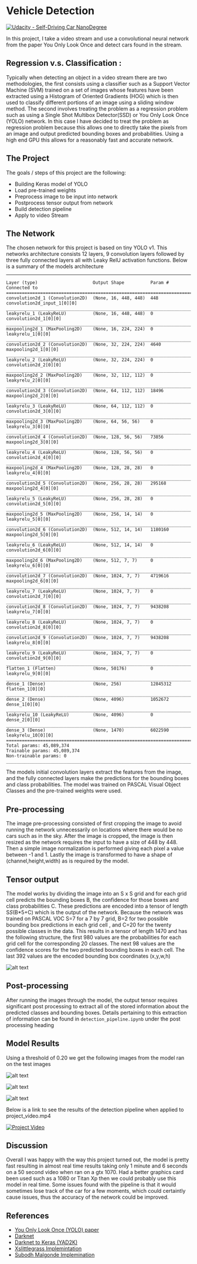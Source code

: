 # Vehicle Detection
[![Udacity - Self-Driving Car NanoDegree](https://s3.amazonaws.com/udacity-sdc/github/shield-carnd.svg)](http://www.udacity.com/drive)


In this project, I take a video stream and use a convolutional neural network from the paper
You Only Look Once and detect cars found in the stream.

[//]: # (Image References)
[image1]: ./examples/yolo_sgrid.png
[image2]: ./examples/bboxes1.PNG
[image3]: ./examples/bboxes2.PNG
[image4]: ./examples/bboxes3.PNG
[video1]: ./video_output.mp4


Regression v.s. Classification :
--------------------------------
Typically when detecting an object in a video stream there are two methodologies, the first consists using a classifier such as a
Support Vector Machine (SVM) trained on a set of images whose features have been extracted using a
Histogram of Oriented Gradients (HOG) which is then used to classify different portions of an image using
 a sliding window
method. The second involves treating the problem as a regression problem such as using a Single Shot Multibox Detector(SSD)
 or You Only Look Once (YOLO) network. In this case I have decided to treat the problem as regression problem
 because this allows one to directly take the pixels from an image and output predicted bounding boxes and probabilities.
 Using a high end GPU this allows for a reasonably fast and accurate network.

The Project
---

The goals / steps of this project are the following:

* Building Keras model of YOLO
* Load pre-trained weights
* Preprocess image to be input into network
* Postprocess tensor output from network
* Build detection pipeline
* Apply to video Stream

The Network
-----------
The chosen network for this project is based on tiny YOLO v1. This networks architecture consists
 12 layers, 9 convolution layers followed by three fully connected layers all with Leaky RelU
  activation functions. Below is a summary of the models architecture

   ____________________________________________________________________________________________________
    Layer (type)                     Output Shape          Param #     Connected to
    ====================================================================================================
    convolution2d_1 (Convolution2D)  (None, 16, 448, 448)  448         convolution2d_input_1[0][0]
    ____________________________________________________________________________________________________
    leakyrelu_1 (LeakyReLU)          (None, 16, 448, 448)  0           convolution2d_1[0][0]
    ____________________________________________________________________________________________________
    maxpooling2d_1 (MaxPooling2D)    (None, 16, 224, 224)  0           leakyrelu_1[0][0]
    ____________________________________________________________________________________________________
    convolution2d_2 (Convolution2D)  (None, 32, 224, 224)  4640        maxpooling2d_1[0][0]
    ____________________________________________________________________________________________________
    leakyrelu_2 (LeakyReLU)          (None, 32, 224, 224)  0           convolution2d_2[0][0]
    ____________________________________________________________________________________________________
    maxpooling2d_2 (MaxPooling2D)    (None, 32, 112, 112)  0           leakyrelu_2[0][0]
    ____________________________________________________________________________________________________
    convolution2d_3 (Convolution2D)  (None, 64, 112, 112)  18496       maxpooling2d_2[0][0]
    ____________________________________________________________________________________________________
    leakyrelu_3 (LeakyReLU)          (None, 64, 112, 112)  0           convolution2d_3[0][0]
    ____________________________________________________________________________________________________
    maxpooling2d_3 (MaxPooling2D)    (None, 64, 56, 56)    0           leakyrelu_3[0][0]
    ____________________________________________________________________________________________________
    convolution2d_4 (Convolution2D)  (None, 128, 56, 56)   73856       maxpooling2d_3[0][0]
    ____________________________________________________________________________________________________
    leakyrelu_4 (LeakyReLU)          (None, 128, 56, 56)   0           convolution2d_4[0][0]
    ____________________________________________________________________________________________________
    maxpooling2d_4 (MaxPooling2D)    (None, 128, 28, 28)   0           leakyrelu_4[0][0]
    ____________________________________________________________________________________________________
    convolution2d_5 (Convolution2D)  (None, 256, 28, 28)   295168      maxpooling2d_4[0][0]
    ____________________________________________________________________________________________________
    leakyrelu_5 (LeakyReLU)          (None, 256, 28, 28)   0           convolution2d_5[0][0]
    ____________________________________________________________________________________________________
    maxpooling2d_5 (MaxPooling2D)    (None, 256, 14, 14)   0           leakyrelu_5[0][0]
    ____________________________________________________________________________________________________
    convolution2d_6 (Convolution2D)  (None, 512, 14, 14)   1180160     maxpooling2d_5[0][0]
    ____________________________________________________________________________________________________
    leakyrelu_6 (LeakyReLU)          (None, 512, 14, 14)   0           convolution2d_6[0][0]
    ____________________________________________________________________________________________________
    maxpooling2d_6 (MaxPooling2D)    (None, 512, 7, 7)     0           leakyrelu_6[0][0]
    ____________________________________________________________________________________________________
    convolution2d_7 (Convolution2D)  (None, 1024, 7, 7)    4719616     maxpooling2d_6[0][0]
    ____________________________________________________________________________________________________
    leakyrelu_7 (LeakyReLU)          (None, 1024, 7, 7)    0           convolution2d_7[0][0]
    ____________________________________________________________________________________________________
    convolution2d_8 (Convolution2D)  (None, 1024, 7, 7)    9438208     leakyrelu_7[0][0]
    ____________________________________________________________________________________________________
    leakyrelu_8 (LeakyReLU)          (None, 1024, 7, 7)    0           convolution2d_8[0][0]
    ____________________________________________________________________________________________________
    convolution2d_9 (Convolution2D)  (None, 1024, 7, 7)    9438208     leakyrelu_8[0][0]
    ____________________________________________________________________________________________________
    leakyrelu_9 (LeakyReLU)          (None, 1024, 7, 7)    0           convolution2d_9[0][0]
    ____________________________________________________________________________________________________
    flatten_1 (Flatten)              (None, 50176)         0           leakyrelu_9[0][0]
    ____________________________________________________________________________________________________
    dense_1 (Dense)                  (None, 256)           12845312    flatten_1[0][0]
    ____________________________________________________________________________________________________
    dense_2 (Dense)                  (None, 4096)          1052672     dense_1[0][0]
    ____________________________________________________________________________________________________
    leakyrelu_10 (LeakyReLU)         (None, 4096)          0           dense_2[0][0]
    ____________________________________________________________________________________________________
    dense_3 (Dense)                  (None, 1470)          6022590     leakyrelu_10[0][0]
    ====================================================================================================
    Total params: 45,089,374
    Trainable params: 45,089,374
    Non-trainable params: 0
    ____________________________________________________________________________________________________

The models initial convolution layers extract the features from the image,
and the fully connected layers
make the predictions for the bounding boxes and class probabilities.
The model was trained on PASCAL Visual Object Classes and the pre-trained weights were used.

Pre-processing
--------------

The image pre-processing consisted of first cropping the image to avoid running the network unnecessarily on locations where there would be no cars
 such as in the sky. After the image is cropped, the image is then resized as the network requires the input to have a size of 448 by 448. Then a
 simple image normalization is performed giving each pixel a value between -1 and 1. Lastly the image is transformed to have a shape of (channel,height,width)
 as is required by the model.

Tensor output
-------------
The model works by dividing the image into an S x S grid and for each grid cell predicts the bounding boxes
B, the confidence for those boxes
and class probabilities C.
These predictions are encoded into a tensor of length S*S*(B*5+C) which is the output of the network.
Because the network was trained on PASCAL VOC S=7 for a 7 by 7 grid, B=2 for two possible bounding box predictions in each grid cell
, and C=20 for the twenty possible classes in the data.
This results in a tensor of length 1470 and has the following structure, the first 980 values are the probabilities
for each grid cell for the corresponding 20 classes. The next 98 values are the confidence scores
 for the two predicted bounding boxes in each cell.
The last 392 values are the encoded bounding box coordinates (x,y,w,h)

![alt text][image1]

Post-processing
---------------
After running the images through the model, the output tensor requires significant post processing to extract all of the stored information about
the predicted classes and bounding boxes. Details pertaining to this extraction of information can be found in `detection_pipeline.ipynb` under the post processing heading

Model Results
-------------
Using a threshold of 0.20 we get the following images from the model ran on the test images

![alt text][image2]

![alt text][image3]

![alt text][image4]

Below is a link to see the results of the detection pipeline when applied to project_video.mp4



[![Project Video](http://img.youtube.com/vi/xCsoZJZee5k/0.jpg)](https://youtu.be/xCsoZJZee5k)


Discussion
----------
Overall I was happy with the way this project turned out, the model is pretty fast resulting in almost real time results taking only 1 minute and 6 seconds on a
50 second video when ran on a gtx 1070. Had a better graphics card been used such as a 1080 or Titan Xp then we could probably use this model in real time.
Some issues found with the pipeline is that it would sometimes lose track of the car for a few moments, which could certaintly cause issues, thus the accuracy of the
network could be improved.

References
----------
- [You Only Look Once (YOLO) paper](https://arxiv.org/abs/1506.02640)
- [Darknet](https://github.com/pjreddie/darknet)
- [Darknet to Keras (YAD2K)](https://github.com/allanzelener/YAD2K)
- [Xslittlegrass Implemintation](https://github.com/xslittlegrass/CarND-Vehicle-Detection)
- [Subodh Malgonde Implemination](https://github.com/subodh-malgonde/vehicle-detection)


